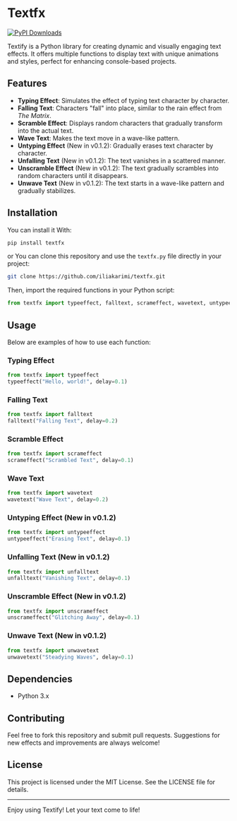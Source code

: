 # Textfx

[![PyPI Downloads](https://static.pepy.tech/badge/textfx)](https://pepy.tech/project/textfx)


Textify is a Python library for creating dynamic and visually engaging text effects. It offers multiple functions to display text with unique animations and styles, perfect for enhancing console-based projects.

## Features

- **Typing Effect**: Simulates the effect of typing text character by character.
- **Falling Text**: Characters "fall" into place, similar to the rain effect from *The Matrix*.
- **Scramble Effect**: Displays random characters that gradually transform into the actual text.
- **Wave Text**: Makes the text move in a wave-like pattern.
- **Untyping Effect** (New in v0.1.2): Gradually erases text character by character.
- **Unfalling Text** (New in v0.1.2): The text vanishes in a scattered manner.
- **Unscramble Effect** (New in v0.1.2): The text gradually scrambles into random characters until it disappears.
- **Unwave Text** (New in v0.1.2): The text starts in a wave-like pattern and gradually stabilizes.

## Installation
You can install it With:

```bash
pip install textfx
```

or You can clone this repository and use the `textfx.py` file directly in your project:

```bash
git clone https://github.com/iliakarimi/textfx.git
```

Then, import the required functions in your Python script:

```python
from textfx import typeeffect, falltext, scrameffect, wavetext, untypeeffect, unfalltext, unscrameffect, unwavetext
```

## Usage

Below are examples of how to use each function:

### Typing Effect
```python
from textfx import typeeffect
typeeffect("Hello, world!", delay=0.1)
```

### Falling Text
```python
from textfx import falltext
falltext("Falling Text", delay=0.2)
```

### Scramble Effect
```python
from textfx import scrameffect
scrameffect("Scrambled Text", delay=0.1)
```

### Wave Text
```python
from textfx import wavetext
wavetext("Wave Text", delay=0.2)
```

### Untyping Effect (New in v0.1.2)
```python
from textfx import untypeeffect
untypeeffect("Erasing Text", delay=0.1)
```

### Unfalling Text (New in v0.1.2)
```python
from textfx import unfalltext
unfalltext("Vanishing Text", delay=0.1)
```

### Unscramble Effect (New in v0.1.2)
```python
from textfx import unscrameffect
unscrameffect("Glitching Away", delay=0.1)
```

### Unwave Text (New in v0.1.2)
```python
from textfx import unwavetext
unwavetext("Steadying Waves", delay=0.1)
```

## Dependencies

- Python 3.x

## Contributing

Feel free to fork this repository and submit pull requests. Suggestions for new effects and improvements are always welcome!

## License

This project is licensed under the MIT License. See the LICENSE file for details.

---

Enjoy using Textify! Let your text come to life!
